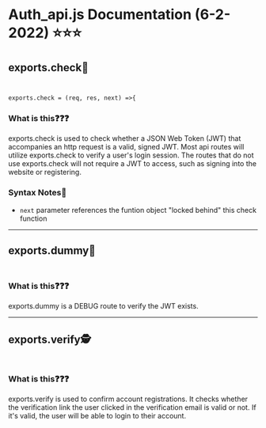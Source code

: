 # **Auth_api.js Documentation (6-2-2022) ⭐️⭐️⭐️**

## exports.check🔑<br><br>
`exports.check = (req, res, next) =>{`
### What is this❓️❓️❓️
exports.check is used to check whether a JSON Web Token (JWT) that accompanies an http request is a valid, signed JWT. Most api routes will utilize exports.check to verify a user's login session. The routes that do not use exports.check will not require a JWT to access, such as signing into the website or registering.

### Syntax Notes📔
- `next` parameter references the funtion object "locked behind" this check function


---

## exports.dummy🤪<br><br>
### What is this❓️❓️❓️
exports.dummy is a DEBUG route to verify the JWT exists.

---
## exports.verify🕵<br><br>
### What is this❓️❓️❓️
exports.verify is used to confirm account registrations. It checks whether the verification link the user clicked in the verification email is valid or not. If it's valid, the user will be able to login to their account.